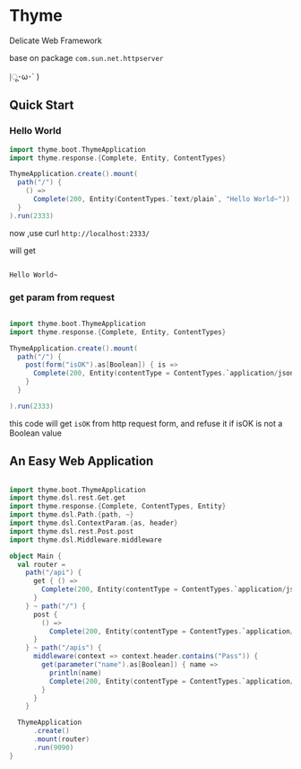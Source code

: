 # Thyme

Delicate Web Framework

base on package `com.sun.net.httpserver`

|ू･ω･` )

## Quick Start

### Hello World

```scala
import thyme.boot.ThymeApplication
import thyme.response.{Complete, Entity, ContentTypes}

ThymeApplication.create().mount(
  path("/") {
    () =>
      Complete(200, Entity(ContentTypes.`text/plain`, "Hello World~"))
  }
).run(2333)

```

now ,use curl `http://localhost:2333/`

will get

```text

Hello World~

```

### get param from request

```scala

import thyme.boot.ThymeApplication
import thyme.response.{Complete, Entity, ContentTypes}

ThymeApplication.create().mount(
  path("/") {
    post(form("isOK").as[Boolean]) { is =>
      Complete(200, Entity(contentType = ContentTypes.`application/json`, responseBody = s"{result:$is}"))
    }
  }

).run(2333)

```

this code will get `isOK` from http request form, and refuse it if isOK is not a Boolean value

## An Easy Web Application

```scala

import thyme.boot.ThymeApplication
import thyme.dsl.rest.Get.get
import thyme.response.{Complete, ContentTypes, Entity}
import thyme.dsl.Path.{path, ~}
import thyme.dsl.ContextParam.{as, header}
import thyme.dsl.rest.Post.post
import thyme.dsl.Middleware.middleware

object Main {
  val router =
    path("/api") {
      get { () =>
        Complete(200, Entity(contentType = ContentTypes.`application/json`, responseBody = "{name:1}"))
      }
    } ~ path("/") {
      post {
        () =>
          Complete(200, Entity(contentType = ContentTypes.`application/json`, responseBody = "{name:114}"))
      }
    } ~ path("/apis") {
      middleware(context => context.header.contains("Pass")) {
        get(parameter("name").as[Boolean]) { name =>
          println(name)
          Complete(200, Entity(contentType = ContentTypes.`application/json`, responseBody = s"{$name:114}"))
        }
      }
    }

  ThymeApplication
      .create()
      .mount(router)
      .run(9090)
}
```